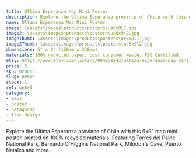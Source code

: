 ```yaml
---
title: Última Esperanza Map Mini Poster
description: Explore the Última Esperanza province of Chile with this 6x9" map mini poster, printed on 100% recycled materials.
name: Última Esperanza Map Mini Poster
image: \assets\images\products\posters\ue6x9\1.jpg
image2: \assets\images\products\posters\ue6x9\2.jpg
imageThumb: \assets\images\products\posters\ue6x9\1.jpg
image2Thumb: \assets\images\products\posters\ue6x9\2.jpg
dimensions: 6" x 9" (150mm x 230mm)
materials: 100% recycled paper, post consumer waste. FSC Certified.
etsy: https://www.etsy.com/listing/904931843/ultima-esperanza-map-mini-poster
price: 5
sku: 020003
slug: ue6x9
stock: 1
ref: ue6x9
category:
- maps
- poster
- patagonia
- flat-design
---
```

Explore the Última Esperanza province of Chile with this 6x9" map mini poster, printed on 100% recycled materials. Featuring Torres del Paine National Park, Bernardo O'Higgins National Park, Milodon's Cave, Puerto Natales and more.
